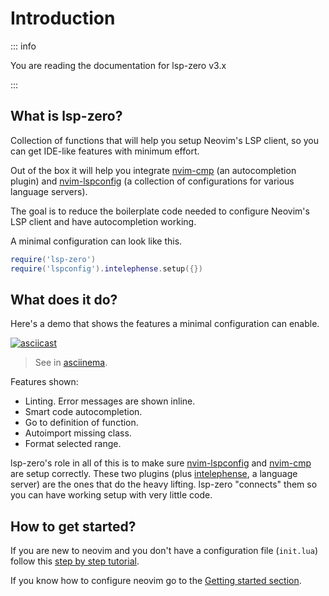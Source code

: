# Introduction

::: info 

You are reading the documentation for lsp-zero v3.x

:::

## What is lsp-zero?

Collection of functions that will help you setup Neovim's LSP client, so you can get IDE-like features with minimum effort.

Out of the box it will help you integrate [nvim-cmp](https://github.com/hrsh7th/nvim-cmp) (an autocompletion plugin) and [nvim-lspconfig](https://github.com/neovim/nvim-lspconfig) (a collection of configurations for various language servers).

The goal is to reduce the boilerplate code needed to configure Neovim's LSP client and have autocompletion working.

A minimal configuration can look like this.

```lua
require('lsp-zero')
require('lspconfig').intelephense.setup({})
```

## What does it do?

Here's a demo that shows the features a minimal configuration can enable.

[![asciicast](https://asciinema.org/a/636643.png)](https://asciinema.org/a/636643)

> See in [asciinema](https://asciinema.org/a/636643).

Features shown:

* Linting. Error messages are shown inline. 
* Smart code autocompletion.
* Go to definition of function.
* Autoimport missing class.
* Format selected range.

lsp-zero's role in all of this is to make sure [nvim-lspconfig](https://github.com/hrsh7th/nvim-cmp) and [nvim-cmp](https://github.com/hrsh7th/nvim-cmp) are setup correctly. These two plugins (plus [intelephense](https://intelephense.com/), a language server) are the ones that do the heavy lifting. lsp-zero "connects" them so you can have working setup with very little code.

## How to get started?

If you are new to neovim and you don't have a configuration file (`init.lua`) follow this [step by step tutorial](/tutorial).

If you know how to configure neovim go to the [Getting started section](/getting-started).

